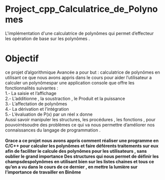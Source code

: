 # Project_cpp_Calculatrice_de_Polynomes
L'implémentation d'une calculatrice de polynômes qui permet d’effecteur les opération de base sur les polynômes .
# Objectif
ce projet d’algorithmique Avancée a pour but :
calculatrice de polynômes en utilisant ce que nous
avons appris dans le cours pour aider
l’utilisateur a calculer un polynômespar une
application console que offre les fonctionnalités
suivantes :<br>
1.- La saisie et l’affichage<br>
2.- L’additionne , la soustraction , le
Produit et la puissance<br>
3.- L’affectation de polynômes<br>
4.- La dérivation et l’intégration<br>
5.- L’évaluation de P(x) par un réel x
donne<br>
Aussi savoir manipuler les structures, les
procédures , les fonctions , pour pouvoirrésoudre
des problèmes ce qui va nous permettre
d’améliorer nos connaissances du langage de
programmation .
<br><br>
<strong> Grace a ce projet nous avons 
appris comment réaliser une
programme en C/C++ pour
calculer les polynômes et faire
déférents traitements sur eux afin
de faciliter le calcule des
polynômes pour les utilisateurs ,
sans oublier le grand importance
Des structures qui nous permet de
définir les champsdespolynômes
en utilisant bien sur les listes
chaines et tous ce qu’on a vu dans
le cours de ce dernier , en mettre
la lumière sur l’importance de
travailler en Binôme </strong>


